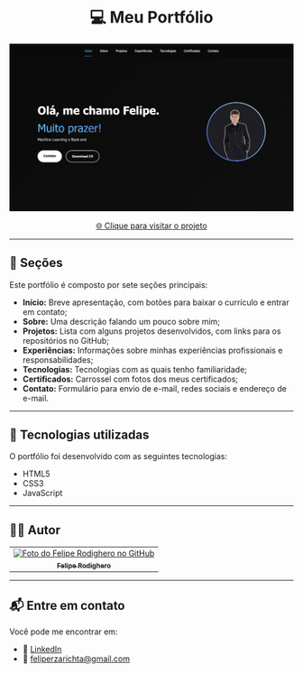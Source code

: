 <h1 align="center">
  💻 Meu Portfólio
</h1>

<p align="center">
  <img src="src/assets/images/Portfolio.png" alt="Resultado final do projeto" />
</p>

<p align="center">
  <a href="https://www.seulink.com/">🌐 Clique para visitar o projeto</a>
</p>

---

## 📌 Seções

Este portfólio é composto por sete seções principais:

- **Início:** Breve apresentação, com botões para baixar o currículo e entrar em contato;
- **Sobre:** Uma descrição falando um pouco sobre mim;
- **Projetos:** Lista com alguns projetos desenvolvidos, com links para os repositórios no GitHub;
- **Experiências:** Informações sobre minhas experiências profissionais e responsabilidades;
- **Tecnologias:** Tecnologias com as quais tenho familiaridade;
- **Certificados:** Carrossel com fotos dos meus certificados;
- **Contato:** Formulário para envio de e-mail, redes sociais e endereço de e-mail.

---

## 💼 Tecnologias utilizadas

O portfólio foi desenvolvido com as seguintes tecnologias:

- HTML5
- CSS3
- JavaScript

---

## 🧑‍💻 Autor

<table>
  <tr>
    <td align="center">
      <a href="https://github.com/feliperodighero">
        <img src="https://github.com/feliperodighero.png" width="100px;" alt="Foto do Felipe Rodighero no GitHub"/><br>
        <sub><b>Felipe Rodighero</b></sub>
      </a>
    </td>
  </tr>
</table>

---

## 📬 Entre em contato

Você pode me encontrar em:

- 💼 [LinkedIn](https://www.linkedin.com/in/felipe-rodighero-9a0ab8274/)
- 📧 [feliperzarichta@gmail.com](mailto:feliperzarichta@gmail.com)

